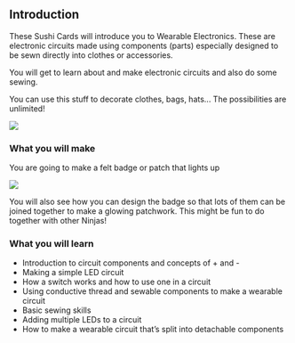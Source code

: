 ## Introduction

These Sushi Cards will introduce you to Wearable Electronics. These are electronic circuits made using components (parts) especially designed to be sewn directly into clothes or accessories. 

You will get to learn about and make electronic circuits and also do some sewing.
 
You can use this stuff to decorate clothes, bags, hats... The possibilities are unlimited!

![](/assets/robot_headband_340_150_800.png)

### What you will make

You are going to make a felt badge or patch that lights up

![](/assets/badge_lit_150_110_650.png)

You will also see how you can design the badge so that lots of them can be joined together to make a glowing patchwork. This might be fun to do together with other Ninjas!

### What you will learn

+ Introduction to circuit components and concepts of + and -
+ Making a simple LED circuit
+ How a switch works and how to use one in a circuit
+ Using conductive thread and sewable components to make a wearable circuit
+ Basic sewing skills
+ Adding multiple LEDs to a circuit
+ How to make a wearable circuit that’s split into detachable components
